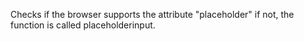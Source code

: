 Checks if the browser supports the attribute "placeholder" if not, the function is called placeholderinput.